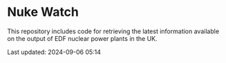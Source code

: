 # Nuke Watch

This repository includes code for retrieving the latest information available on the output of EDF nuclear power plants in the UK.

Last updated: 2024-09-06 05:14